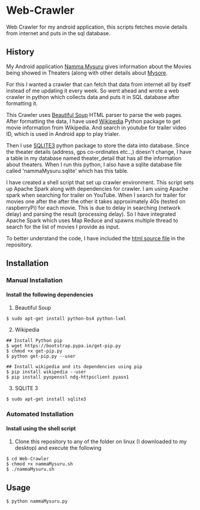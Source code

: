 # Web-Crawler

Web Crawler for my android application, this scripts fetches movie details from internet and puts in the sql database.

## History

My Android application [Namma Mysuru](https://play.google.com/store/apps/details?id=com.project.raghavendra.nammamysore) gives information about the Movies being showed in Theaters (along with other details about [Mysore](https://en.wikipedia.org/wiki/Mysore).

For this I wanted a crawler that can fetch that data from internet all by itself instead of me updating it every week. So went ahead and wrote a web crawler in python which collects data and puts it in SQL database after formatting it.

This Crawler uses [Beautiful Soup](https://en.wikipedia.org/wiki/Beautiful_Soup_(HTML_parser)) HTML parser to parse the web pages. After formatting the data, I have used [Wikipedia](https://pypi.python.org/pypi/wikipedia/) Python package to get movie information from Wikipedia. And search in youtube for trailer video ID, which is used in Android app to play trialer.

Then I use [SQLITE3](https://docs.python.org/3/library/sqlite3.html) python package to store the data into database. Since the theater details (address, gps co-ordinates etc..,) doesn't change, I have a table in my database named theater_detail that has all the information about theaters. When I run this python, I also have a sqlite database file called 'nammaMysuru.sqlite' which has this table.

I have created a shell script that set up crawler environment. This script sets up Apache Spark along with dependencies for crawler. I am using Apache spark when searching for trailer on YouTube. When I search for trailer for movies one after the after the other it takes approximately 40s (tested on raspberryPi) for each movie. This is due to delay in searching (network delay) and parsing the result (processing delay). So I have integrated Apache Spark which uses Map Reduce and spawns multiple thread to search for the list of movies I provide as input.

To better understand the code, I have included the [html source file](https://github.com/Raag079/web-crawler/blob/master/view-source.pdf) in the repository.

## Installation

### Manual Installation

#### Install the following dependencies

1. Beautiful Soup
```shell
$ sudo apt-get install python-bs4 python-lxml
```

2. Wikipedia

```shell
## Install Python pip
$ wget https://bootstrap.pypa.io/get-pip.py
$ chmod +x get-pip.py
$ python get-pip.py --user

## Install wikipedia and its dependencies using pip
$ pip install wikipedia --user
$ pip install pyopenssl ndg-httpsclient pyasn1
```

3. SQLITE 3
```shell
$ sudo apt-get install sqlite3
```

### Automated Installation

#### Install using the shell script

1. Clone this repository to any of the folder on linux (I downloaded to my desktop) and execute the following
```shell
$ cd Web-Crawler
$ chmod +x nammaMysuru.sh
$ ./nammaMysuru.sh
```

## Usage

```shell
$ python nammaMysuru.py
```
